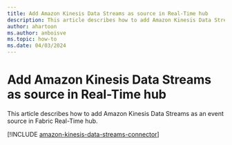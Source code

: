 ```yaml
---
title: Add Amazon Kinesis Data Streams as source in Real-Time hub
description: This article describes how to add Amazon Kinesis Data Streams as an event source in Fabric Real-Time hub. 
author: ahartoon
ms.author: anboisve
ms.topic: how-to
ms.date: 04/03/2024
---
```


# Add Amazon Kinesis Data Streams as source in Real-Time hub
This article describes how to add Amazon Kinesis Data Streams as an event source in Fabric Real-Time hub. 

[!INCLUDE [amazon-kinesis-data-streams-connector](../real-time-intelligence/event-streams/includes/amazon-kinesis-data-streams-connector.md)]